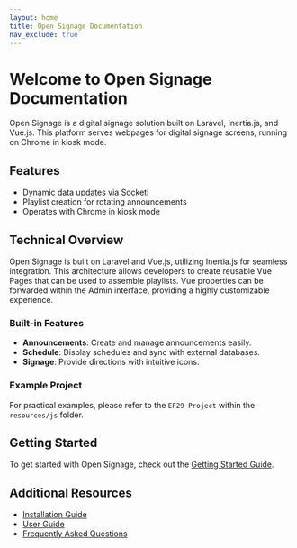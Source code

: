 ```yaml
---
layout: home
title: Open Signage Documentation
nav_exclude: true
---
```


# Welcome to Open Signage Documentation

Open Signage is a digital signage solution built on Laravel, Inertia.js, and Vue.js. This platform serves webpages for digital signage screens, running on Chrome in kiosk mode.

## Features

- Dynamic data updates via Socketi
- Playlist creation for rotating announcements
- Operates with Chrome in kiosk mode

## Technical Overview

Open Signage is built on Laravel and Vue.js, utilizing Inertia.js for seamless integration. This architecture allows developers to create reusable Vue Pages that can be used to assemble playlists. Vue properties can be forwarded within the Admin interface, providing a highly customizable experience.

### Built-in Features

- **Announcements**: Create and manage announcements easily.
- **Schedule**: Display schedules and sync with external databases.
- **Signage**: Provide directions with intuitive icons.

### Example Project

For practical examples, please refer to the `EF29 Project` within the `resources/js` folder.

## Getting Started

To get started with Open Signage, check out the [Getting Started Guide](/getting-started/).

## Additional Resources

- [Installation Guide](/installation/)
- [User Guide](/user-guide/)
- [Frequently Asked Questions](/faq/)
